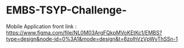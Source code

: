 # EMBS-TSYP-Challenge-
Mobile Application front link : https://www.figma.com/file/NL0M03ArgFQkpMVoKEtKc1/EMBS?type=design&node-id=0%3A1&mode=design&t=6zoIhVzVpWyThSSn-1 
